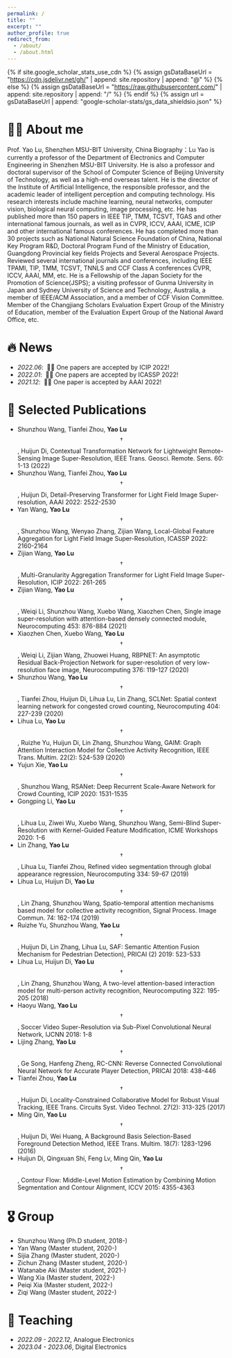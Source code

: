 ```yaml
---
permalink: /
title: ""
excerpt: ""
author_profile: true
redirect_from: 
  - /about/
  - /about.html
---
```


{% if site.google_scholar_stats_use_cdn %}
{% assign gsDataBaseUrl = "https://cdn.jsdelivr.net/gh/" | append: site.repository | append: "@" %}
{% else %}
{% assign gsDataBaseUrl = "https://raw.githubusercontent.com/" | append: site.repository | append: "/" %}
{% endif %}
{% assign url = gsDataBaseUrl | append: "google-scholar-stats/gs_data_shieldsio.json" %}

<span class='anchor' id='about-me'></span>

# 🤵🏻 About me
Prof. Yao Lu, Shenzhen MSU-BIT University, China
Biography：Lu Yao is currently a professor of the Department of Electronics and Computer Engineering in Shenzhen MSU-BIT University. He is also a professor and doctoral supervisor of the School of Computer Science of Beijing University of Technology, as well as a high-end overseas talent. He is the director of the Institute of Artificial Intelligence, the responsible professor, and the academic leader of intelligent perception and computing technology. His research interests include machine learning, neural networks, computer vision, biological neural computing, image processing, etc. He has published more than 150 papers in IEEE TIP, TMM, TCSVT, TGAS and other international famous journals, as well as in CVPR, ICCV, AAAI, ICME, ICIP and other international famous conferences. He has completed more than 30 projects such as National Natural Science Foundation of China, National Key Program R&D, Doctoral Program Fund of the Ministry of Education, Guangdong Provincial key fields Projects and Several Aerospace Projects. Reviewed several international journals and conferences, including IEEE TPAMI, TIP, TMM, TCSVT, TNNLS and CCF Class A conferences CVPR, ICCV, AAAI, MM, etc. He is a Fellowship of the Japan Society for the Promotion of Science(JSPS); a visiting professor of Gunma University in Japan and Sydney University of Science and Technology, Australia, a member of IEEE/ACM Association, and a member of CCF Vision Committee. Member of the Changjiang Scholars Evaluation Expert Group of the Ministry of Education, member of the Evaluation Expert Group of the National Award Office, etc.

# 🔥 News
- *2022.06*: &nbsp;🎉🎉 One papers are accepted by ICIP 2022!
- *2022.01*: &nbsp;🎉🎉 One papers are accepted by ICASSP 2022!
- *2021.12*: &nbsp;🎉🎉 One paper is accepted by AAAI 2022!

# 📝 Selected Publications 

- Shunzhou Wang, Tianfei Zhou, **Yao Lu**$$\dagger$$, Huijun Di, Contextual Transformation Network for Lightweight Remote-Sensing Image Super-Resolution, IEEE Trans. Geosci. Remote. Sens. 60: 1-13 (2022)
- Shunzhou Wang, Tianfei Zhou, **Yao Lu**$$\dagger$$, Huijun Di, Detail-Preserving Transformer for Light Field Image Super-resolution, AAAI 2022: 2522-2530
- Yan Wang, **Yao Lu**$$\dagger$$, Shunzhou Wang, Wenyao Zhang, Zijian Wang, Local-Global Feature Aggregation for Light Field Image Super-Resolution, ICASSP 2022: 2160-2164
- Zijian Wang, **Yao Lu**$$\dagger$$, Multi-Granularity Aggregation Transformer for Light Field Image Super-Resolution, ICIP 2022: 261-265
- Zijian Wang, **Yao Lu**$$\dagger$$, Weiqi Li, Shunzhou Wang, Xuebo Wang, Xiaozhen Chen, Single image super-resolution with attention-based densely connected module, Neurocomputing 453: 876-884 (2021)
- Xiaozhen Chen, Xuebo Wang, **Yao Lu**$$\dagger$$, Weiqi Li, Zijian Wang, Zhuowei Huang, RBPNET: An asymptotic Residual Back-Projection Network for super-resolution of very low-resolution face image, Neurocomputing 376: 119-127 (2020)
- Shunzhou Wang, **Yao Lu**$$\dagger$$, Tianfei Zhou, Huijun Di, Lihua Lu, Lin Zhang, SCLNet: Spatial context learning network for congested crowd counting, Neurocomputing 404: 227-239 (2020)
- Lihua Lu, **Yao Lu**$$\dagger$$, Ruizhe Yu, Huijun Di, Lin Zhang, Shunzhou Wang, GAIM: Graph Attention Interaction Model for Collective Activity Recognition, IEEE Trans. Multim. 22(2): 524-539 (2020)
- Yujun Xie, **Yao Lu**$$\dagger$$, Shunzhou Wang, RSANet: Deep Recurrent Scale-Aware Network for Crowd Counting, ICIP 2020: 1531-1535
- Gongping Li, **Yao Lu**$$\dagger$$, Lihua Lu, Ziwei Wu, Xuebo Wang, Shunzhou Wang, Semi-Blind Super-Resolution with Kernel-Guided Feature Modification, ICME Workshops 2020: 1-6
- Lin Zhang, **Yao Lu**$$\dagger$$, Lihua Lu, Tianfei Zhou, Refined video segmentation through global appearance regression, Neurocomputing 334: 59-67 (2019)
- Lihua Lu, Huijun Di, **Yao Lu**$$\dagger$$, Lin Zhang, Shunzhou Wang, Spatio-temporal attention mechanisms based model for collective activity recognition, Signal Process. Image Commun. 74: 162-174 (2019)
- Ruizhe Yu, Shunzhou Wang, **Yao Lu**$$\dagger$$, Huijun Di, Lin Zhang, Lihua Lu, SAF: Semantic Attention Fusion Mechanism for Pedestrian Detection), PRICAI (2) 2019: 523-533
- Lihua Lu, Huijun Di, **Yao Lu**$$\dagger$$, Lin Zhang, Shunzhou Wang, A two-level attention-based interaction model for multi-person activity recognition, Neurocomputing 322: 195-205 (2018)
- Haoyu Wang, **Yao Lu**$$\dagger$$, Soccer Video Super-Resolution via Sub-Pixel Convolutional Neural Network, IJCNN 2018: 1-8
- Lijing Zhang, **Yao Lu**$$\dagger$$, Ge Song, Hanfeng Zheng, RC-CNN: Reverse Connected Convolutional Neural Network for Accurate Player Detection, PRICAI 2018: 438-446
- Tianfei Zhou, **Yao Lu**$$\dagger$$, Huijun Di, Locality-Constrained Collaborative Model for Robust Visual Tracking, IEEE Trans. Circuits Syst. Video Technol. 27(2): 313-325 (2017)
- Ming Qin, **Yao Lu**$$\dagger$$, Huijun Di, Wei Huang, A Background Basis Selection-Based Foreground Detection Method, IEEE Trans. Multim. 18(7): 1283-1296 (2016)
- Huijun Di, Qingxuan Shi, Feng Lv, Ming Qin, **Yao Lu**$$\dagger$$, Contour Flow: Middle-Level Motion Estimation by Combining Motion Segmentation and Contour Alignment, ICCV 2015: 4355-4363

# 🎖 Group
- Shunzhou Wang (Ph.D student, 2018-)
- Yan Wang (Master student, 2020-)
- Sijia Zhang (Master student, 2020-)
- Zichun Zhang (Master student, 2020-)
- Watanabe Aki (Master student, 2021-)
- Wang Xia (Master student, 2022-)
- Peiqi Xia (Master student, 2022-)
- Ziqi Wang (Master student, 2022-)


# 💬 Teaching
- *2022.09 - 2022.12*, Analogue Electronics 
- *2023.04 - 2023.06*, Digital Electronics

